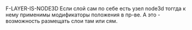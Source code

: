 F-LAYER-IS-NODE3D
Если слой сам по себе есть узел node3d тоггда к нему применимы модификаторы положения в пр-ве. А это - возможность размещать слои там или сям.